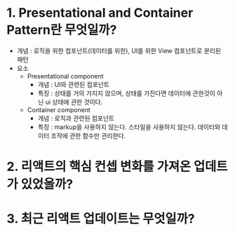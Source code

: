 # 1. Presentational and Container Pattern란 무엇일까?
- 개념 : 로직을 위한 컴포넌트(데이터를 위한), UI를 위한 View 컴포넌트로 분리된 패턴
- 요소
  - Presentational component
    - 개념 : UI와 관련된 컴포넌트
    - 특징 : 상태를 거의 가지지 않으며, 상태를 가진다면 데이터에 관한것이 아닌 ui 상태에 관한 것이다.
  - Container component
    - 개념 : 로직과 관련된 컴포넌트
    - 특징 : markup을 사용하지 않는다. 스타일을 사용하지 않는다. 데이터와 데이터 조작에 관한 함수만 관리한다.

# 2. 리액트의 핵심 컨셉 변화를 가져온 업데트가 있었을까?

# 3. 최근 리액트 업데이트는 무엇일까?
